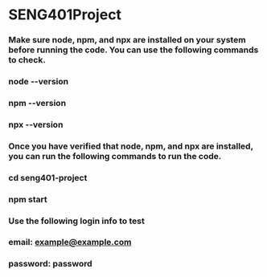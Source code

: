 # SENG401Project

### Make sure node, npm, and npx are installed on your system before running the code. You can use the following commands to check. 
### node --version
### npm --version
### npx --version

### Once you have verified that node, npm, and npx are installed, you can run the following commands to run the code.
### cd seng401-project
### npm start

### Use the following login info to test
### email: example@example.com
### password: password

